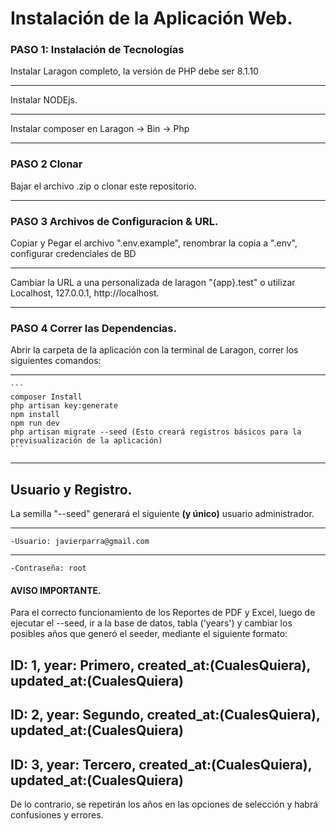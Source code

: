 # Instalación de la Aplicación Web.

### PASO 1: Instalación de Tecnologías
Instalar Laragon completo, la versión de PHP debe ser 8.1.10
***
Instalar NODEjs.
***
Instalar composer en Laragon -> Bin -> Php
***
### PASO 2 Clonar
Bajar el archivo .zip  o clonar este repositorio.
***
### PASO 3 Archivos de Configuracion & URL.
Copiar y Pegar el archivo ".env.example", renombrar la copia a ".env", configurar credenciales de BD 
***
Cambiar la URL a una personalizada de laragon "{app}.test" o utilizar Localhost, 127.0.0.1, http://localhost.
***
### PASO 4 Correr las Dependencias.

Abrir la carpeta de la aplicación con la terminal de Laragon, correr los siguientes comandos: 
***
	```
    composer Install 
	php artisan key:generate 
	npm install 
	npm run dev 
	php artisan migrate --seed (Esto creará registros básicos para la previsualización de la aplicación)
    ```
***
## Usuario y Registro.
La semilla "--seed" generará el siguiente **(y único)** usuario administrador.
***
	-Usuario: javierparra@gmail.com
 ***
	-Contraseña: root


#### AVISO IMPORTANTE.
  Para el correcto funcionamiento de los Reportes de PDF y Excel, luego de ejecutar el --seed, ir a la base de datos, tabla ('years') y cambiar los posibles años que generó el seeder, mediante el siguiente formato:

## ID: 1, year: Primero, created_at:(CualesQuiera), updated_at:(CualesQuiera)
## ID: 2, year: Segundo, created_at:(CualesQuiera), updated_at:(CualesQuiera)
## ID: 3, year: Tercero, created_at:(CualesQuiera), updated_at:(CualesQuiera)

  De lo contrario, se repetirán los años en las opciones de selección y habrá confusiones y errores.
	


